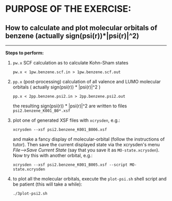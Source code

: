 # PURPOSE OF THE EXERCISE: 
## How to calculate and plot molecular orbitals of benzene (actually sign(psi(r))*|psi(r)|^2)
-------------------------------------------------------

**Steps to perform:**

1. `pw.x` SCF calculation as to calculate Kohn-Sham states

       pw.x < 1pw.benzene.scf.in > 1pw.benzene.scf.out


2. `pp.x` (post-processing) calculation of all valence and LUMO
   molecular orbitals ( actually sign(psi(r)) * |psi(r)|^2 )

       pp.x < 2pp.benzene.psi2.in > 2pp.benzene.psi2.out

   the resulting sign(psi(r)) * |psi(r)|^2 are written to files
   `psi2.benzene_K001_B0*.xsf`


3. plot one of generated XSF files with `xcrysden`, e.g.:

       xcrysden --xsf psi2.benzene_K001_B006.xsf

    and make a fancy display of molecular-orbital (follow the
    instructions of tutor). Then save the current displayed state via
    the xcrysden's menu *File-->Save Current State* (say that you save
    it as `MO-state.xcrysden`). Now try this with another orbital, e.g.:

       xcrysden --xsf psi2.benzene_K001_B005.xsf --script MO-state.xcrysden
 

4. to plot all the molecular orbitals, execute the `plot-psi.sh` shell
   script and be patient (this will take a while):

       ./3plot-psi2.sh
